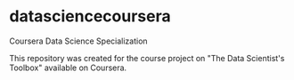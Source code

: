 datasciencecoursera
===================

Coursera Data Science Specialization

This repository was created for the course project on "The Data Scientist's Toolbox" available on Coursera. 
